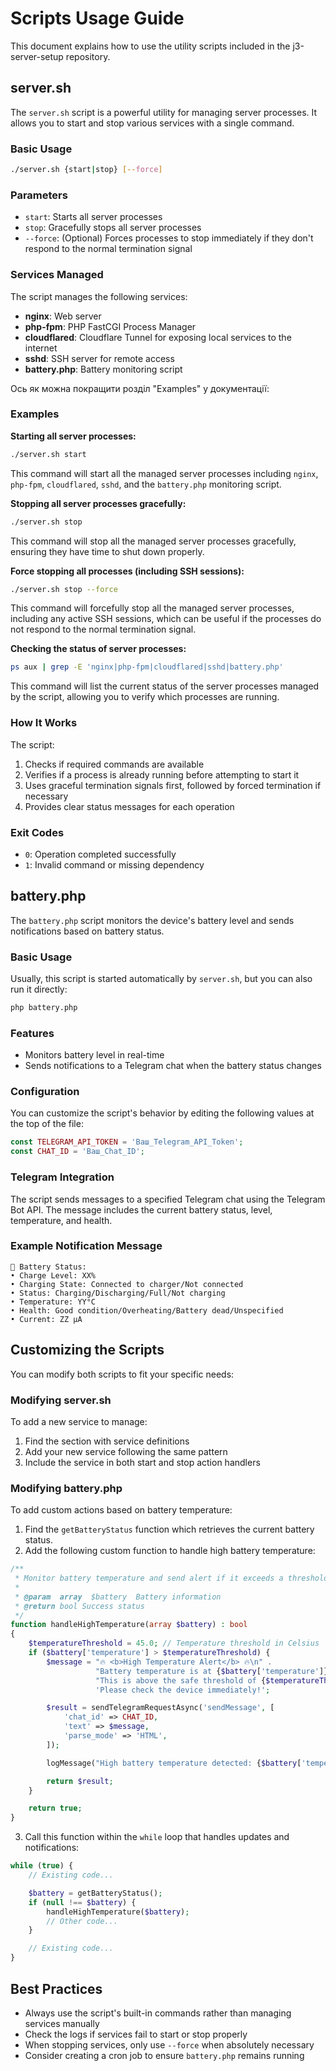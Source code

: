 # Scripts Usage Guide

This document explains how to use the utility scripts included in the j3-server-setup repository.

## server.sh

The `server.sh` script is a powerful utility for managing server processes. It allows you to start and stop various services with a single command.

### Basic Usage

```bash
./server.sh {start|stop} [--force]
```

### Parameters

- `start`: Starts all server processes
- `stop`: Gracefully stops all server processes
- `--force`: (Optional) Forces processes to stop immediately if they don't respond to the normal termination signal

### Services Managed

The script manages the following services:

- **nginx**: Web server
- **php-fpm**: PHP FastCGI Process Manager
- **cloudflared**: Cloudflare Tunnel for exposing local services to the internet
- **sshd**: SSH server for remote access
- **battery.php**: Battery monitoring script

Ось як можна покращити розділ "Examples" у документації:

### Examples

**Starting all server processes:**
```bash
./server.sh start
```
This command will start all the managed server processes including `nginx`, `php-fpm`, `cloudflared`, `sshd`, and the `battery.php` monitoring script.

**Stopping all server processes gracefully:**
```bash
./server.sh stop
```
This command will stop all the managed server processes gracefully, ensuring they have time to shut down properly.

**Force stopping all processes (including SSH sessions):**
```bash
./server.sh stop --force
```
This command will forcefully stop all the managed server processes, including any active SSH sessions, which can be useful if the processes do not respond to the normal termination signal.

**Checking the status of server processes:**
```bash
ps aux | grep -E 'nginx|php-fpm|cloudflared|sshd|battery.php'
```
This command will list the current status of the server processes managed by the script, allowing you to verify which processes are running.

### How It Works

The script:

1. Checks if required commands are available
2. Verifies if a process is already running before attempting to start it
3. Uses graceful termination signals first, followed by forced termination if necessary
4. Provides clear status messages for each operation

### Exit Codes

- `0`: Operation completed successfully
- `1`: Invalid command or missing dependency

## battery.php

The `battery.php` script monitors the device's battery level and sends notifications based on battery status.

### Basic Usage

Usually, this script is started automatically by `server.sh`, but you can also run it directly:

```bash
php battery.php
```

### Features

- Monitors battery level in real-time
- Sends notifications to a Telegram chat when the battery status changes

### Configuration

You can customize the script's behavior by editing the following values at the top of the file:

```php
const TELEGRAM_API_TOKEN = 'Ваш_Telegram_API_Token';
const CHAT_ID = 'Ваш_Chat_ID';
```

### Telegram Integration

The script sends messages to a specified Telegram chat using the Telegram Bot API. The message includes the current battery status, level, temperature, and health.

### Example Notification Message

```text
🔋 Battery Status:
• Charge Level: XX%
• Charging State: Connected to charger/Not connected
• Status: Charging/Discharging/Full/Not charging
• Temperature: YY°C
• Health: Good condition/Overheating/Battery dead/Unspecified
• Current: ZZ µA
```

## Customizing the Scripts

You can modify both scripts to fit your specific needs:

### Modifying server.sh

To add a new service to manage:

1. Find the section with service definitions
2. Add your new service following the same pattern
3. Include the service in both start and stop action handlers

### Modifying battery.php

To add custom actions based on battery temperature:

1. Find the `getBatteryStatus` function which retrieves the current battery status.
2. Add the following custom function to handle high battery temperature:

```php
/**
 * Monitor battery temperature and send alert if it exceeds a threshold.
 *
 * @param  array  $battery  Battery information
 * @return bool Success status
 */
function handleHighTemperature(array $battery) : bool
{
    $temperatureThreshold = 45.0; // Temperature threshold in Celsius
    if ($battery['temperature'] > $temperatureThreshold) {
        $message = "🔥 <b>High Temperature Alert</b> 🔥\n" .
                   "Battery temperature is at {$battery['temperature']}°C.\n" .
                   "This is above the safe threshold of {$temperatureThreshold}°C.\n" .
                   'Please check the device immediately!';

        $result = sendTelegramRequestAsync('sendMessage', [
            'chat_id' => CHAT_ID,
            'text' => $message,
            'parse_mode' => 'HTML',
        ]);

        logMessage("High battery temperature detected: {$battery['temperature']}°C");

        return $result;
    }

    return true;
}
```

3. Call this function within the `while` loop that handles updates and notifications:

```php
while (true) {
    // Existing code...

    $battery = getBatteryStatus();
    if (null !== $battery) {
        handleHighTemperature($battery);
        // Other code...
    }

    // Existing code...
}
```

## Best Practices

- Always use the script's built-in commands rather than managing services manually
- Check the logs if services fail to start or stop properly
- When stopping services, only use `--force` when absolutely necessary
- Consider creating a cron job to ensure `battery.php` remains running
